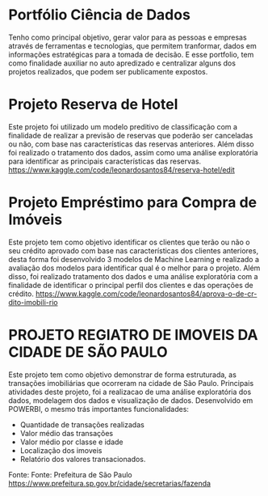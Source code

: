 # Portfólio Ciência de Dados
Tenho como principal objetivo, gerar valor para as pessoas e empresas através de ferramentas e tecnologias, que permitem tranformar, dados em informações estratégicas para a tomada de decisão. E esse portfolio, tem como finalidade auxiliar no auto apredizado e centralizar alguns dos projetos realizados, que podem ser publicamente expostos.

# Projeto Reserva de Hotel
Este projeto foi utilizado um modelo preditivo de classificação com a finalidade de realizar a previsão de reservas que poderão ser canceladas ou não, com base nas características das reservas anteriores. Além disso foi realizado o tratamento dos dados, assim como uma análise exploratória para identificar as principais características das reservas.
https://www.kaggle.com/code/leonardosantos84/reserva-hotel/edit

# Projeto Empréstimo para Compra de Imóveis
Este projeto tem como objetivo identificar os clientes que terão ou não o seu crédito aprovado com base nas características dos clientes anteriores, desta forma foi desenvolvido 3 modelos de Machine Learning e realizado a avaliação dos modelos para identificar qual é o melhor para o projeto. Além disso, foi realizado tratamento dos dados e uma análise exploratória com a finalidade de identificar o principal perfil dos clientes e das operações de crédito.
https://www.kaggle.com/code/leonardosantos84/aprova-o-de-cr-dito-imobili-rio

# PROJETO REGIATRO DE IMOVEIS DA CIDADE DE SÃO PAULO 
Este projeto tem como objetivo demonstrar de forma estruturada, as transações imobiliárias que ocorreram na cidade de São Paulo. Principais atividades deste projeto, foi a realizacao de uma análise exploratória dos dados, modelagem dos dados e visualização de dados. Desenvolvido em POWERBI, o mesmo trás importantes funcionalidades:
- Quantidade de transações realizadas
- Valor médio das transações
- Valor médio por classe e idade
- Localização dos imoveis
- Relatório dos valores transacionados.

Fonte: Fonte: Prefeitura de São Paulo
https://www.prefeitura.sp.gov.br/cidade/secretarias/fazenda
